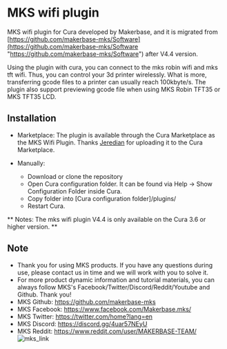 # MKS wifi plugin #

MKS wifi plugin for Cura developed by Makerbase, and it is migrated from [https://github.com/makerbase-mks/Software](https://github.com/makerbase-mks/Software "https://github.com/makerbase-mks/Software")  after V4.4 version.

Using the plugin with cura, you can connect to the mks robin wifi and mks tft wifi. Thus, you can control your 3d printer wirelessly. What is more, transferring gcode files to a printer can usually reach 100kbyte/s.
The plugin also support previewing gcode file  when using MKS Robin TFT35 or MKS TFT35 LCD.


## Installation ##

* Marketplace:
  The plugin is available through the Cura Marketplace as the MKS Wifi Plugin. Thanks [Jeredian](https://github.com/Jeredian/mks-wifi-plugin "Jeredian") for uploading it to the Cura Marketplace.

* Manually:
  - Download or clone the repository
  - Open Cura configuration folder. It can be found via Help -> Show Configuration Folder inside Cura.
  - Copy folder into [Cura configuration folder]/plugins/
  - Restart Cura.
  
 ** Notes: The mks wifi plugin V4.4 is only available on the Cura 3.6 or higher version. **
 
## Note
- Thank you for using MKS products. If you have any questions during use, please contact us in time and we will work with you to solve it.
- For more product dynamic information and tutorial materials, you can always follow MKS's Facebook/Twitter/Discord/Reddit/Youtube and Github. Thank you!
- MKS Github: https://github.com/makerbase-mks  
- MKS Facebook: https://www.facebook.com/Makerbase.mks/  
- MKS Twitter: https://twitter.com/home?lang=en  
- MKS Discord: https://discord.gg/4uar57NEyU
- MKS Reddit: https://www.reddit.com/user/MAKERBASE-TEAM/ 
![mks_link](https://user-images.githubusercontent.com/12979070/149612291-141043c4-8ce7-4bc4-ab54-f82054e84345.png)

